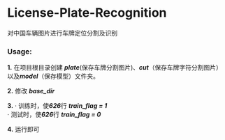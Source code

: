 # License-Plate-Recognition
  对中国车辆图片进行车牌定位分割及识别

### Usage:

  **1.** 在项目根目录创建 ***plate***(保存车牌分割图片)、***cut***（保存车牌字符分割图片）以及***model***（保存模型）文件夹。
  
  **2.** 修改 ***base_dir***
  
  **3.**     · 训练时，使***626***行 ***train_flag = 1***  
             · 测试时，使***626***行 ***train_flag = 0***
             
  **4.** 运行即可
